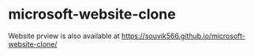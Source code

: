 # microsoft-website-clone

Website prview is also available at 
https://souvik566.github.io/microsoft-website-clone/
